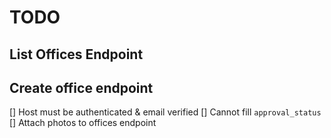 # TODO

## List Offices Endpoint

## Create office endpoint
[] Host must be authenticated & email verified
[] Cannot fill `approval_status`
[] Attach photos to offices endpoint
